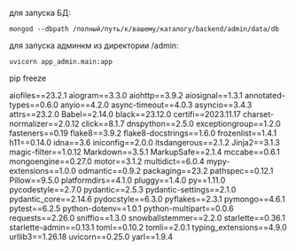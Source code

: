 
для запуска БД:
```
mongod --dbpath /полный/путь/к/вашему/каталогу/backend/admin/data/db
```

для запуска админкм из директории /admin:
```
uvicorn app_admin.main:app
```


pip freeze

aiofiles==23.2.1
aiogram==3.3.0
aiohttp==3.9.2
aiosignal==1.3.1
annotated-types==0.6.0
anyio==4.2.0
async-timeout==4.0.3
asyncio==3.4.3
attrs==23.2.0
Babel==2.14.0
black==23.12.0
certifi==2023.11.17
charset-normalizer==2.0.12
click==8.1.7
dnspython==2.5.0
exceptiongroup==1.2.0
fasteners==0.19
flake8==3.9.2
flake8-docstrings==1.6.0
frozenlist==1.4.1
h11==0.14.0
idna==3.6
iniconfig==2.0.0
itsdangerous==2.1.2
Jinja2==3.1.3
magic-filter==1.0.12
Markdown==3.5.1
MarkupSafe==2.1.4
mccabe==0.6.1
mongoengine==0.27.0
motor==3.1.2
multidict==6.0.4
mypy-extensions==1.0.0
odmantic==0.9.2
packaging==23.2
pathspec==0.12.1
Pillow==9.5.0
platformdirs==4.1.0
pluggy==1.4.0
py==1.11.0
pycodestyle==2.7.0
pydantic==2.5.3
pydantic-settings==2.1.0
pydantic_core==2.14.6
pydocstyle==6.3.0
pyflakes==2.3.1
pymongo==4.6.1
pytest==6.2.5
python-dotenv==1.0.1
python-multipart==0.0.6
requests==2.26.0
sniffio==1.3.0
snowballstemmer==2.2.0
starlette==0.36.1
starlette-admin==0.13.1
toml==0.10.2
tomli==2.0.1
typing_extensions==4.9.0
urllib3==1.26.18
uvicorn==0.25.0
yarl==1.9.4

